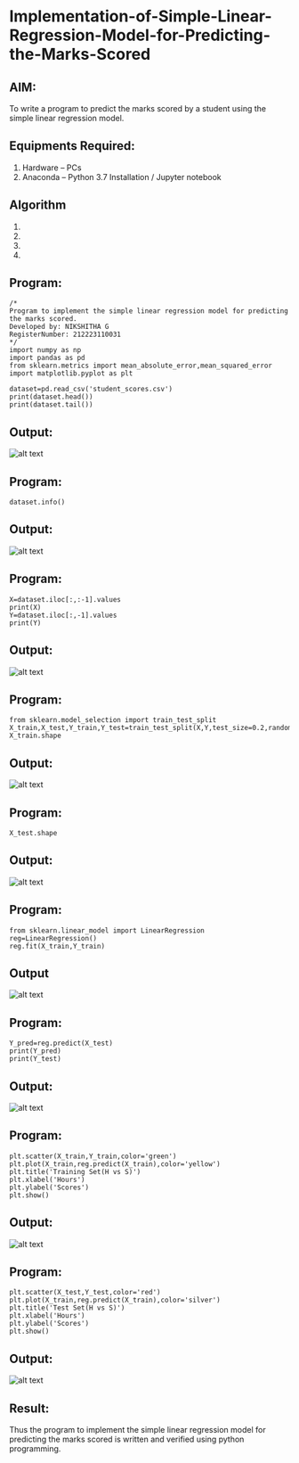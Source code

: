 # Implementation-of-Simple-Linear-Regression-Model-for-Predicting-the-Marks-Scored

## AIM:
To write a program to predict the marks scored by a student using the simple linear regression model.

## Equipments Required:
1. Hardware – PCs
2. Anaconda – Python 3.7 Installation / Jupyter notebook

## Algorithm
1. 
2. 
3. 
4. 

## Program:
```
/*
Program to implement the simple linear regression model for predicting the marks scored.
Developed by: NIKSHITHA G 
RegisterNumber: 212223110031
*/
import numpy as np
import pandas as pd
from sklearn.metrics import mean_absolute_error,mean_squared_error
import matplotlib.pyplot as plt

dataset=pd.read_csv('student_scores.csv')
print(dataset.head())
print(dataset.tail())
```
## Output:
![alt text](<Screenshot 2025-03-08 142541.png>)

## Program:
```
dataset.info()
```
## Output:
![alt text](<Screenshot 2025-03-08 142549.png>)

## Program:
```
X=dataset.iloc[:,:-1].values
print(X)
Y=dataset.iloc[:,-1].values
print(Y)
```
## Output:
![alt text](<Screenshot 2025-03-08 142602.png>)

## Program:
```
from sklearn.model_selection import train_test_split
X_train,X_test,Y_train,Y_test=train_test_split(X,Y,test_size=0.2,random_state=0)
X_train.shape
```
## Output:
![alt text](<Screenshot 2025-03-08 142612.png>)

## Program:
```
X_test.shape
```
## Output:
![alt text](<Screenshot 2025-03-08 142618.png>)

## Program:
```
from sklearn.linear_model import LinearRegression
reg=LinearRegression()
reg.fit(X_train,Y_train)
```
## Output
![alt text](<Screenshot 2025-03-08 142626.png>)

## Program:
```
Y_pred=reg.predict(X_test)
print(Y_pred)
print(Y_test)
```
## Output:
![alt text](<Screenshot 2025-03-08 142634.png>)

## Program:
```
plt.scatter(X_train,Y_train,color='green')
plt.plot(X_train,reg.predict(X_train),color='yellow')
plt.title('Training Set(H vs S)')
plt.xlabel('Hours')
plt.ylabel('Scores')
plt.show()
```
## Output:
![alt text](<Screenshot 2025-03-08 142647.png>)

## Program:
```
plt.scatter(X_test,Y_test,color='red')
plt.plot(X_train,reg.predict(X_train),color='silver')
plt.title('Test Set(H vs S)')
plt.xlabel('Hours')
plt.ylabel('Scores')
plt.show()
```
## Output:
![alt text](<Screenshot 2025-03-08 142711.png>)
## Result:
Thus the program to implement the simple linear regression model for predicting the marks scored is written and verified using python programming.
